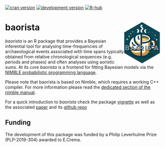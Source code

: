 [![cran version](http://www.r-pkg.org/badges/version/baorista)](https://CRAN.R-project.org/package=baorista) 
[![development version](https://img.shields.io/badge/devel%20version-0.1.3-lightblue.svg)](https://github.com/ercrema/baorista)
[![R-hub](https://github.com/ercrema/baorista/actions/workflows/rhub.yaml/badge.svg)](https://github.com/ercrema/baorista/actions/workflows/rhub.yaml)

# baorista  <img src="/logo/logo.png" align="right" />
_baorista_ is an R package that provides a Bayesian inferential tool for analysing time-frequencies of archaeological events associated with time spans typically obtained from relative chronological sequences (e.g. periods and phases) and often analyses using aoristic sums. At its core _baorista_ is a frontend for fitting Bayesian models via the [NIMBLE probabilistic programming language](https://r-nimble.org/). 

Please note that baorista is based on Nimble, which requires a working C++ compiler. For more information please read the [dedicated section of the nimble manual](https://r-nimble.org/html_manual/cha-installing-nimble.html#sec:compiler).

For a quick introduction to _baorista_ check the package [vignette](https://htmlpreview.github.io/?https://github.com/ercrema/baorista/blob/main/vignettes/using_baorista.html) as well as the associated [paper](https://doi.org/10.1111/arcm.12984) and its [github repo](https://github.com/ercrema/beyond_aoristic)

## Funding
The development of this package was funded by a Philip Leverhulme Prize (PLP-2019-304) awarded to E.Crema.


